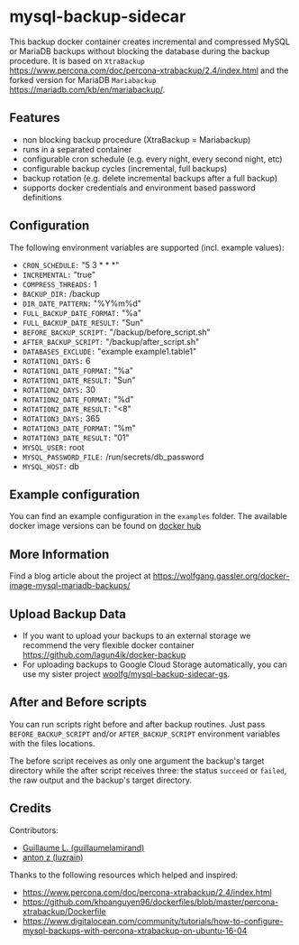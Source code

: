 # mysql-backup-sidecar

This backup docker container creates incremental and compressed MySQL or MariaDB backups without blocking the database during the backup procedure. It is based on `XtraBackup` https://www.percona.com/doc/percona-xtrabackup/2.4/index.html and the forked version for MariaDB `Mariabackup` https://mariadb.com/kb/en/mariabackup/.

## Features

- non blocking backup procedure (XtraBackup = Mariabackup)
- runs in a separated container
- configurable cron schedule (e.g. every night, every second night, etc)
- configurable backup cycles (incremental, full backups)
- backup rotation (e.g. delete incremental backups after a full backup)
- supports docker credentials and environment based password definitions

## Configuration

The following environment variables are supported (incl. example values):

- `CRON_SCHEDULE:` "5 3 * * *"
- `INCREMENTAL:` "true"
- `COMPRESS_THREADS:` 1
- `BACKUP_DIR:` /backup
- `DIR_DATE_PATTERN:` "%Y%m%d"
- `FULL_BACKUP_DATE_FORMAT:` "%a"
- `FULL_BACKUP_DATE_RESULT:` "Sun"
- `BEFORE_BACKUP_SCRIPT:` "/backup/before_script.sh"
- `AFTER_BACKUP_SCRIPT:` "/backup/after_script.sh"
- `DATABASES_EXCLUDE:` "example example1.table1"
- `ROTATION1_DAYS:` 6
- `ROTATION1_DATE_FORMAT:` "%a"
- `ROTATION1_DATE_RESULT:` "Sun"
- `ROTATION2_DAYS:` 30
- `ROTATION2_DATE_FORMAT:` "%d"
- `ROTATION2_DATE_RESULT:` "<8"
- `ROTATION3_DAYS:` 365
- `ROTATION3_DATE_FORMAT:` "%m"
- `ROTATION3_DATE_RESULT:` "01"
- `MYSQL_USER:` root
- `MYSQL_PASSWORD_FILE:` /run/secrets/db_password
- `MYSQL_HOST:` db

## Example configuration

You can find an example configuration in the `examples` folder. The available docker image versions can be found on [docker hub](https://hub.docker.com/r/woolfg/mysql-backup-sidecar/tags)

## More Information

Find a blog article about the project at https://wolfgang.gassler.org/docker-image-mysql-mariadb-backups/

## Upload Backup Data

- If you want to upload your backups to an external storage we recommend the very flexible docker container https://github.com/lagun4ik/docker-backup
- For uploading backups to Google Cloud Storage automatically, you can use my sister project [woolfg/mysql-backup-sidecar-gs](https://github.com/woolfg/mysql-backup-sidecar-gs).

## After and Before scripts

You can run scripts right before and after backup routines. Just pass `BEFORE_BACKUP_SCRIPT` and/or `AFTER_BACKUP_SCRIPT` environment variables with the files locations.

The before script receives as only one argument the backup's target directory while the after script receives three: the status `succeed` or `failed`, the raw output and the backup's target directory.

## Credits

Contributors:
- [Guillaume L. (guillaumelamirand)](https://github.com/guillaumelamirand)
- [anton z (luzrain)](https://github.com/luzrain)

Thanks to the following resources which helped and inspired:

- https://www.percona.com/doc/percona-xtrabackup/2.4/index.html
- https://github.com/khoanguyen96/dockerfiles/blob/master/percona-xtrabackup/Dockerfile
- https://www.digitalocean.com/community/tutorials/how-to-configure-mysql-backups-with-percona-xtrabackup-on-ubuntu-16-04
